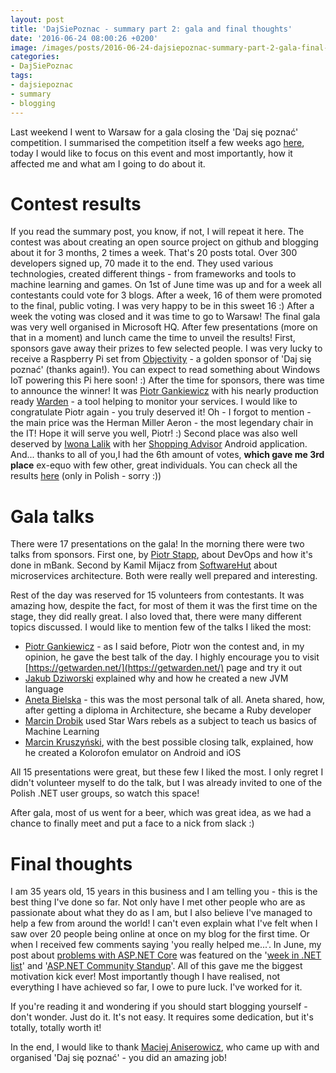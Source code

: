 ```yaml
---
layout: post
title: 'DajSiePoznac - summary part 2: gala and final thoughts'
date: '2016-06-24 08:00:26 +0200'
image: /images/posts/2016-06-24-dajsiepoznac-summary-part-2-gala-final-thoughts/featured.jpg
categories:
- DajSiePoznac
tags:
- dajsiepoznac
- summary
- blogging
---
```

Last weekend I went to Warsaw for a gala closing the 'Daj się poznać' competition. I summarised the competition itself a few weeks ago [here](https://devblog.dymel.pl/2016/05/31/dajsiepoznac-summary/), today I would like to focus on this event and most importantly, how it affected me and what am I going to do about it.

# Contest results
If you read the summary post, you know, if not, I will repeat it here. The contest was about creating an open source project on github and blogging about it for 3 months, 2 times a week. That's 20 posts total. Over 300 developers signed up, 70 made it to the end. They used various technologies, created different things - from frameworks and tools to machine learning and games. On 1st of June time was up and for a week all contestants could vote for 3 blogs. After a week, 16 of them were promoted to the final, public voting. I was very happy to be in this sweet 16 :) After a week the voting was closed and it was time to go to Warsaw! The final gala was very well organised in Microsoft HQ. After few presentations (more on that in a moment) and lunch came the time to unveil the results! First, sponsors gave away their prizes to few selected people. I was very lucky to receive a Raspberry Pi set from [Objectivity](https://www.objectivity.co.uk/) - a golden sponsor of 'Daj się poznać' (thanks again!). You can expect to read something about Windows IoT powering this Pi here soon! :) After the time for sponsors, there was time to announce the winner! It was [Piotr Gankiewicz](http://piotrgankiewicz.com/) with his nearly production ready [Warden](https://getwarden.net/) - a tool helping to monitor your services. I would like to congratulate Piotr again - you truly deserved it! Oh - I forgot to mention - the main price was the Herman Miller Aeron - the most legendary chair in the IT! Hope it will serve you well, Piotr! :) Second place was also well deserved by [Iwona Lalik](http://programistka.net/) with her [Shopping Advisor](https://github.com/programistka/ShoppingAdvisor) Android application. And... thanks to all of you,I had the 6th amount of votes, **which gave me 3rd place** ex-equo with few other, great individuals. You can check all the results [here](http://devstyle.pl/daj-sie-poznac/daj-sie-poznac-finalisci-2016) (only in Polish - sorry :))

# Gala talks
There were 17 presentations on the gala! In the morning there were two talks from sponsors. First one, by [Piotr Stapp](https://twitter.com/ptrstpp950), about DevOps and how it's done in mBank. Second by Kamil Mijacz from [SoftwareHut](http://softwarehut.pl) about microservices architecture. Both were really well prepared and interesting.

Rest of the day was reserved for 15 volunteers from contestants. It was amazing how, despite the fact, for most of them it was the first time on the stage, they did really great. I also loved that, there were many different topics discussed. I would like to mention few of the talks I liked the most:

* [Piotr Gankiewicz](http://piotrgankiewicz.com) - as I said before, Piotr won the contest and, in my opinion, he gave the best talk of the day. I highly encourage you to visit [https://getwarden.net/](https://getwarden.net/) page and try it out
* [Jakub Dziworski](http://jakubdziworski.github.io/) explained why and how he created a new JVM language
* [Aneta Bielska](http://aneta-bielska.github.io/) - this was the most personal talk of all. Aneta shared, how, after getting a diploma in Architecture, she became a Ruby developer
* [Marcin Drobik](http://marcindrobik.pl/) used Star Wars rebels as a subject to teach us basics of Machine Learning
* [Marcin Kruszyński](http://www.marcinkruszynski.blogspot.com/), with the best possible closing talk, explained, how he created a Kolorofon emulator on Android and iOS

All 15 presentations were great, but these few I liked the most. I only regret I didn't volunteer myself to do the talk, but I was already invited to one of the Polish .NET user groups, so watch this space!

After gala, most of us went for a beer, which was great idea, as we had a chance to finally meet and put a face to a nick from slack :)

# Final thoughts
I am 35 years old, 15 years in this business and I am telling you - this is the best thing I've done so far. Not only have I met other people who are as passionate about what they do as I am, but I also believe I've managed to help a few from around the world! I can't even explain what I've felt when I saw over 20 people being online at once on my blog for the first time. Or when I received few comments saying 'you really helped me...'. In June, my post about [problems with ASP.NET Core](/2016/06/06/asp-net-core-problems-fixes/) was featured on the '[week in .NET list](https://blogs.msdn.microsoft.com/dotnet/2016/06/07/the-week-in-net-06072016/)' and '[ASP.NET Community Standup](https://www.youtube.com/watch?v=bPnM2agW5qs&feature=youtu.be&list=PL0M0zPgJ3HSftTAAHttA3JQU4vOjXFquF&t=1046)'. All of this gave me the biggest motivation kick ever! Most importantly though I have realised, not everything I have achieved so far, I owe to pure luck. I've worked for it.

If you're reading it and wondering if you should start blogging yourself - don't wonder. Just do it. It's not easy. It requires some dedication, but it's totally, totally worth it!

In the end, I would like to thank [Maciej Aniserowicz](http://devstyle.pl/), who came up with and organised 'Daj się poznać' - you did an amazing job!

